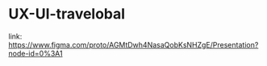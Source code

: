 # UX-UI-travelobal
link: https://www.figma.com/proto/AGMtDwh4NasaQobKsNHZgE/Presentation?node-id=0%3A1
